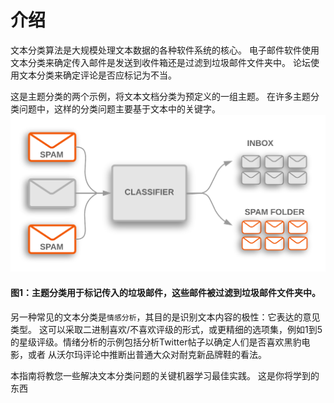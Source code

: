 # 介绍
文本分类算法是大规模处理文本数据的各种软件系统的核心。 电子邮件软件使用文本分类来确定传入邮件是发送到收件箱还是过滤到垃圾邮件文件夹中。 论坛使用文本分类来确定评论是否应标记为不当。

这是主题分类的两个示例，将文本文档分类为预定义的一组主题。 在许多主题分类问题中，这样的分类问题主要基于文本中的关键字。
![](../Pic/introduction/TextClassificationExample.png)

#### 图1：主题分类用于标记传入的垃圾邮件，这些邮件被过滤到垃圾邮件文件夹中。

另一种常见的文本分类是```情感分析```，其目的是识别文本内容的极性：它表达的意见类型。 这可以采取二进制喜欢/不喜欢评级的形式，或更精细的选项集，例如1到5的星级评级。情绪分析的示例包括分析Twitter帖子以确定人们是否喜欢黑豹电影，或者 从沃尔玛评论中推断出普通大众对耐克新品牌鞋的看法。

本指南将教您一些解决文本分类问题的关键机器学习最佳实践。 这是你将学到的东西
